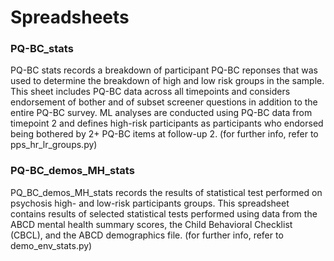 # Spreadsheets

### PQ-BC_stats
PQ-BC stats records a breakdown of participant PQ-BC reponses that was used to determine the breakdown of high and low risk groups in the sample. This sheet includes PQ-BC data across all timepoints and considers endorsement of bother and of subset screener questions in addition to the entire PQ-BC survey. ML analyses are conducted using PQ-BC data from timepoint 2 and defines high-risk participants as participants who endorsed being bothered by 2+ PQ-BC items at follow-up 2. 
(for further info, refer to pps_hr_lr_groups.py)

### PQ-BC_demos_MH_stats
PQ_BC_demos_MH_stats records the results of statistical test performed on psychosis high- and low-risk participants groups. This spreadsheet contains results of selected statistical tests performed using data from the ABCD mental health summary scores, the Child Behavioral Checklist (CBCL), and the ABCD demographics file. 
(for further info, refer to demo_env_stats.py)